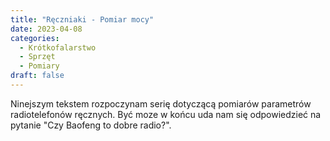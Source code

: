 ```yaml
---
title: "Ręczniaki - Pomiar mocy"
date: 2023-04-08
categories:
  - Krótkofalarstwo
  - Sprzęt
  - Pomiary
draft: false
---
```

Ninejszym tekstem rozpoczynam serię dotyczącą pomiarów parametrów radiotelefonów ręcznych. Być moze w końcu uda nam się odpowiedzieć na pytanie "Czy Baofeng to dobre radio?".
